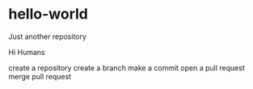 # hello-world
Just another repository

Hi Humans

create a repository
create a branch
make a commit
open a pull request
merge pull request
